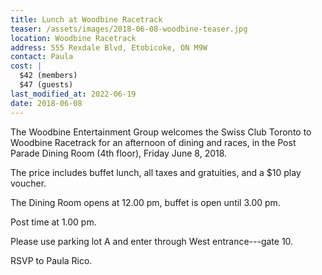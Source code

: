 ```yaml
---
title: Lunch at Woodbine Racetrack
teaser: /assets/images/2018-06-08-woodbine-teaser.jpg
location: Woodbine Racetrack
address: 555 Rexdale Blvd, Etobicoke, ON M9W
contact: Paula
cost: |
  $42 (members)
  $47 (guests)
last_modified_at: 2022-06-19
date: 2018-06-08
---
```


The Woodbine Entertainment Group welcomes the Swiss Club Toronto to Woodbine
Racetrack for an afternoon of dining and races, in the Post Parade Dining Room
(4th floor), Friday June 8, 2018.

The price includes buffet lunch, all taxes and gratuities, and a \$10 play
voucher.

The Dining Room opens at 12.00 pm, buffet is open until 3.00 pm.

Post time at 1.00 pm.

Please use parking lot A and enter through West entrance---gate 10.

RSVP to Paula Rico.
